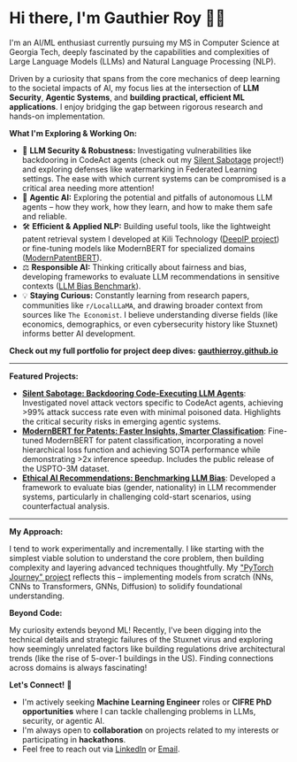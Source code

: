 # Hi there, I'm Gauthier Roy 👋🔭

I'm an AI/ML enthusiast currently pursuing my MS in Computer Science at Georgia Tech, deeply fascinated by the capabilities and complexities of Large Language Models (LLMs) and Natural Language Processing (NLP).

Driven by a curiosity that spans from the core mechanics of deep learning to the societal impacts of AI, my focus lies at the intersection of **LLM Security**, **Agentic Systems**, and **building practical, efficient ML applications**. I enjoy bridging the gap between rigorous research and hands-on implementation.

**What I'm Exploring & Working On:**

*   🧠 **LLM Security & Robustness:** Investigating vulnerabilities like backdooring in CodeAct agents (check out my [Silent Sabotage](https://gauthierroy.github.io/portfolio/silent-sabotage/) project!) and exploring defenses like watermarking in Federated Learning settings. The ease with which current systems can be compromised is a critical area needing more attention!
*   🤖 **Agentic AI:** Exploring the potential and pitfalls of autonomous LLM agents – how they work, how they learn, and how to make them safe and reliable.
*   🛠️ **Efficient & Applied NLP:** Building useful tools, like the lightweight patent retrieval system I developed at Kili Technology ([DeepIP project](https://gauthierroy.github.io/portfolio/deepip-patent-ai/)) or fine-tuning models like ModernBERT for specialized domains ([ModernPatentBERT](https://gauthierroy.github.io/portfolio/modernbert-patents/)).
*   ⚖️ **Responsible AI:** Thinking critically about fairness and bias, developing frameworks to evaluate LLM recommendations in sensitive contexts ([LLM Bias Benchmark](https://gauthierroy.github.io/portfolio/llm-rec-bias/)).
*   💡 **Staying Curious:** Constantly learning from research papers, communities like `r/LocalLLaMA`, and drawing broader context from sources like `The Economist`. I believe understanding diverse fields (like economics, demographics, or even cybersecurity history like Stuxnet) informs better AI development.

**Check out my full portfolio for project deep dives:** **[gauthierroy.github.io](https://gauthierroy.github.io/)**

---

**Featured Projects:**

*   **[Silent Sabotage: Backdooring Code-Executing LLM Agents](https://gauthierroy.github.io/portfolio/silent-sabotage/)**: Investigated novel attack vectors specific to CodeAct agents, achieving >99% attack success rate even with minimal poisoned data. Highlights the critical security risks in emerging agentic systems.
*   **[ModernBERT for Patents: Faster Insights, Smarter Classification](https://gauthierroy.github.io/portfolio/modernbert-patents/)**: Fine-tuned ModernBERT for patent classification, incorporating a novel hierarchical loss function and achieving SOTA performance while demonstrating >2x inference speedup. Includes the public release of the USPTO-3M dataset.
*   **[Ethical AI Recommendations: Benchmarking LLM Bias](https://gauthierroy.github.io/portfolio/llm-rec-bias/)**: Developed a framework to evaluate bias (gender, nationality) in LLM recommender systems, particularly in challenging cold-start scenarios, using counterfactual analysis.

---

**My Approach:**

I tend to work experimentally and incrementally. I like starting with the simplest viable solution to understand the core problem, then building complexity and layering advanced techniques thoughtfully. My ["PyTorch Journey" project](https://github.com/GauthierRoy/DL_Implementations) reflects this – implementing models from scratch (NNs, CNNs to Transformers, GNNs, Diffusion) to solidify foundational understanding.

**Beyond Code:**

My curiosity extends beyond ML! Recently, I've been digging into the technical details and strategic failures of the Stuxnet virus and exploring how seemingly unrelated factors like building regulations drive architectural trends (like the rise of 5-over-1 buildings in the US). Finding connections across domains is always fascinating!

**Let's Connect!** 🤝

*   I'm actively seeking **Machine Learning Engineer** roles or **CIFRE PhD opportunities** where I can tackle challenging problems in LLMs, security, or agentic AI.
*   I'm always open to **collaboration** on projects related to my interests or participating in **hackathons**.
*   Feel free to reach out via [LinkedIn](https://www.linkedin.com/in/gauthier--roy/) or [Email](mailto:gauthierroy1@gmail.com).
